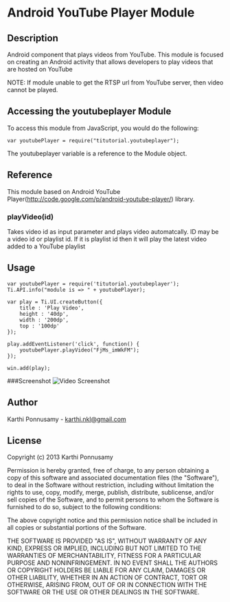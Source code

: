 # Android YouTube Player Module

## Description

Android component that plays videos from YouTube. This module is focused on creating an Android activity that allows developers to play videos that are hosted on YouTube

NOTE: If module unable to get the RTSP url from YouTube server, then video cannot be played.

## Accessing the youtubeplayer Module

To access this module from JavaScript, you would do the following:

	var youtubePlayer = require("titutorial.youtubeplayer");

The youtubeplayer variable is a reference to the Module object.

## Reference

This module based on Android YouTube Player(http://code.google.com/p/android-youtube-player/) library.

### playVideo(id)

Takes video id as input parameter and plays video automatcally. ID may be a video id or playlist id.
If it is playlist id then it will play the latest video added to a YouTube playlist

## Usage
```
var youtubePlayer = require('titutorial.youtubeplayer');
Ti.API.info("module is => " + youtubePlayer);

var play = Ti.UI.createButton({
	title : 'Play Video',
	height : '40dp',
	width : '200dp',
	top : '100dp'
});

play.addEventListener('click', function() {
	youtubePlayer.playVideo("FjMs_imWkFM");
});

win.add(play);
```

###Screenshot
![Video Screenshot](https://github.com/railskarthi/YoutubePlayer-Android/blob/master/screens/screenshot.png?width=480&height=320&raw=true "Optional title")

## Author

Karthi Ponnusamy - karthi.nkl@gmail.com

## License

Copyright (c) 2013 Karthi Ponnusamy

Permission is hereby granted, free of charge, to any person obtaining a copy of this software and associated documentation files (the "Software"), to deal in the Software without restriction, including without limitation the rights to use, copy, modify, merge, publish, distribute, sublicense, and/or sell copies of the Software, and to permit persons to whom the Software is furnished to do so, subject to the following conditions:

The above copyright notice and this permission notice shall be included in all copies or substantial portions of the Software.

THE SOFTWARE IS PROVIDED "AS IS", WITHOUT WARRANTY OF ANY KIND, EXPRESS OR IMPLIED, INCLUDING BUT NOT LIMITED TO THE WARRANTIES OF MERCHANTABILITY, FITNESS FOR A PARTICULAR PURPOSE AND NONINFRINGEMENT. IN NO EVENT SHALL THE AUTHORS OR COPYRIGHT HOLDERS BE LIABLE FOR ANY CLAIM, DAMAGES OR OTHER LIABILITY, WHETHER IN AN ACTION OF CONTRACT, TORT OR OTHERWISE, ARISING FROM, OUT OF OR IN CONNECTION WITH THE SOFTWARE OR THE USE OR OTHER DEALINGS IN THE SOFTWARE.
